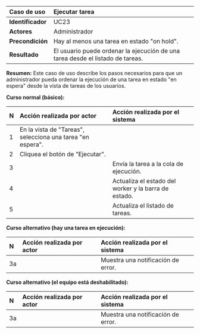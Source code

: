 | **Caso de uso**      | **Ejecutar tarea** |
| :---        | :---        |
| **Identificador**      | UC23 |
| **Actores**      | Administrador |
| **Precondición**   | Hay al menos una tarea en estado "on hold". |
| **Resultado**   | El usuario puede ordenar la ejecución de una tarea desde el listado de tareas. |

**Resumen:**
Este caso de uso describe los pasos necesarios para que un administrador pueda ordenar la ejecución de una tarea en estado "en espera" desde la vista de tareas de los usuarios.

**Curso normal (básico):**

| **N**      | **Acción realizada por actor** | **Acción realizada por el sistema** |
| :---        | :---        | :---        |
| 1      | En la vista de "Tareas", selecciona una tarea "en espera". |  |
| 2      | Cliquea el botón de "Ejecutar". |  |
| 3      |  | Envía la tarea a la cola de ejecución. |
| 4      |  | Actualiza el estado del worker y la barra de estado. |
| 5      |  | Actualiza el listado de tareas. |

**Curso alternativo (hay una tarea en ejecución):**

| **N**      | **Acción realizada por actor** | **Acción realizada por el sistema** |
| :---        | :---        | :---        |
| 3a      |  | Muestra una notificación de error. |

**Curso alternativo (el equipo está deshabilitado):**

| **N**      | **Acción realizada por actor** | **Acción realizada por el sistema** |
| :---        | :---        | :---        |
| 3a      |  | Muestra una notificación de error. |

